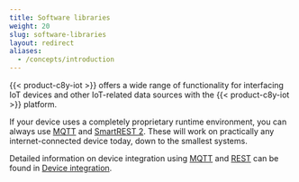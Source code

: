 ```yaml
---
title: Software libraries
weight: 20
slug: software-libraries
layout: redirect
aliases:
  - /concepts/introduction
---
```


{{< product-c8y-iot >}} offers a wide range of functionality for interfacing IoT devices and other IoT-related data sources with the {{< product-c8y-iot >}} platform.

If your device uses a completely proprietary runtime environment, you can always use [MQTT](/device-integration/mqtt) and [SmartREST 2](/reference/smartrest-two). These will work on practically any internet-connected device today, down to the smallest systems.

Detailed information on device integration using [MQTT](/device-integration/mqtt/) and [REST](/device-integration/rest) can be found in [Device integration](/device-integration/device-integration-introduction).
